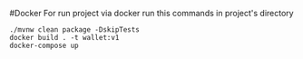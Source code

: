 #Docker
For run project via docker run this commands in project's directory
```
./mvnw clean package -DskipTests
docker build . -t wallet:v1
docker-compose up
```
